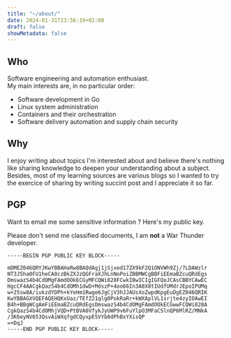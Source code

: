 ```yaml
---
title: "~/about/"
date: 2024-01-31T23:56:19+01:00
draft: false
showMetadata: false
---
```


## Who

Software engineering and automation enthusiast.
<br> 
My main interests are, in no particular order: 

- Software development in Go
- Linux system administration
- Containers and their orchestration
- Software delivery automation and supply chain security

## Why

I enjoy writing about topics I'm interested about and believe there's nothing like sharing knowledge to deepen your understanding about a subject.
<br>
Besides, most of my learning sources are various blogs so I wanted to try the exercice of sharing by writing succint post and I appreciate it so far.



## PGP

Want to email me some sensitive information ? Here's my public key.

Please don't send me classified documents, I am **not** a War Thunder developer.

```pgp
-----BEGIN PGP PUBLIC KEY BLOCK-----

mDMEZ046QRYJKwYBBAHaRw8BAQdAgj1jSjxed17ZX9kF2Q1ONVWh9Zj/7LDAWzlr
NT3J5ha0FU1heCA8czBkZXJzQGFraXJhLnNoPoiZBBMWCgBBFiEEmaBZcuQRdEgs
DmswazS4b4CdOMgFAmdOOkECGyMFCQWi828FCwkIBwICIgIGFQoJCAsCBBYCAwEC
HgcCF4AACgkQazS4b4CdOMh1dwD+MdszP+4oo66In3A8X8tIUdfUMdrJEpoIPUMq
w+25sw8A/iukzdYDPh+kYeHm1Rwge6JgCjV3hJJAUsXoZwpdKpgEuDgEZ046QRIK
KwYBBAGXVQEFAQEHQKxUaz/TEfZ21qlg0PokRaRr+kWXAplVL1srjte4zyIOAwEI
B4h+BBgWCgAmFiEEmaBZcuQRdEgsDmswazS4b4CdOMgFAmdOOkECGwwFCQWi828A
CgkQazS4b4CdOMhjVQD+PtBVA0VfykJyUWP9v6FuYlpO3MFaC5lnQP6MlRZ/MNkA
/3K6eyNV653QsvAiWXqfgdCQyxpESVYb8dPhBxYXisQP
=+DqJ
-----END PGP PUBLIC KEY BLOCK-----
```

